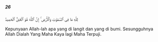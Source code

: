 ##### 26

<span class="ayah">لِلَّهِ مَا فِى ٱلسَّمَٰوَٰتِ وَٱلْأَرْضِ ۚ إِنَّ ٱللَّهَ هُوَ ٱلْغَنِىُّ ٱلْحَمِيدُ</span>

<span class="ayah_translation">Kepunyaan Allah-lah apa yang di langit dan yang di bumi. Sesungguhnya Allah Dialah Yang Maha Kaya lagi Maha Terpuji.</span>

